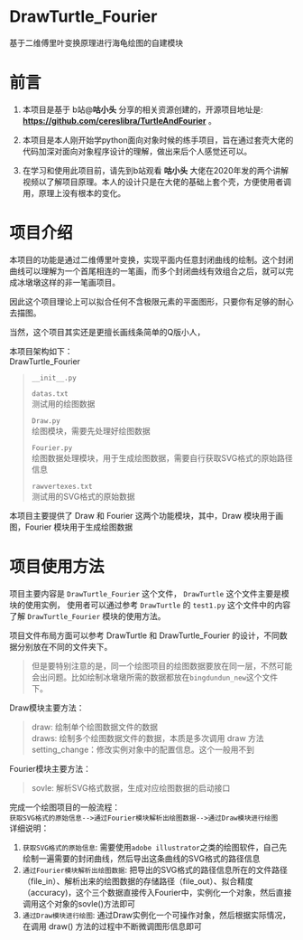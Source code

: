 # DrawTurtle_Fourier
基于二维傅里叶变换原理进行海龟绘图的自建模块

# 前言
1. 本项目是基于 b站@__咕小头__ 分享的相关资源创建的，开源项目地址是: __https://github.com/cereslibra/TurtleAndFourier__ 。
   
2. 本项目是本人刚开始学python面向对象时候的练手项目，旨在通过套壳大佬的代码加深对面向对象程序设计的理解，做出来后个人感觉还可以。
   
3. 在学习和使用此项目前，请先到b站观看 __咕小头__ 大佬在2020年发的两个讲解视频以了解项目原理。本人的设计只是在大佬的基础上套个壳，方便使用者调用，原理上没有根本的变化。


# 项目介绍
本项目的功能是通过二维傅里叶变换，实现平面内任意封闭曲线的绘制。这个封闭曲线可以理解为一个首尾相连的一笔画，而多个封闭曲线有效组合之后，就可以完成冰墩墩这样的非一笔画项目。

因此这个项目理论上可以拟合任何不含极限元素的平面图形，只要你有足够的耐心去描图。

当然，这个项目其实还是更擅长画线条简单的Q版小人，

本项目架构如下：  
DrawTurtle_Fourier
> `__init__.py`
> 
> `datas.txt`  
> 测试用的绘图数据
> 
> `Draw.py`  
> 绘图模块，需要先处理好绘图数据
> 
> `Fourier.py`  
> 绘图数据处理模块，用于生成绘图数据，需要自行获取SVG格式的原始路径信息
> 
> `rawvertexes.txt`  
> 测试用的SVG格式的原始数据


本项目主要提供了 Draw 和 Fourier 这两个功能模块，其中，Draw 模块用于画图，Fourier 模块用于生成绘图数据

# 项目使用方法
项目主要内容是 `DrawTurtle_Fourier` 这个文件， `DrawTurtle` 这个文件主要是模块的使用实例， 使用者可以通过参考 `DrawTurtle` 的 `test1.py` 这个文件中的内容了解 `DrawTurtle_Fourier` 模块的使用方法。


项目文件布局方面可以参考 DrawTurtle 和 DrawTurtle_Fourier 的设计，不同数据分别放在不同的文件夹下。

> 但是要特别注意的是，同一个绘图项目的绘图数据要放在同一层，不然可能会出问题。比如绘制冰墩墩所需的数据都放在`bingdundun_new`这个文件下。


Draw模块主要方法：
> draw: 绘制单个绘图数据文件的数据  
> draws: 绘制多个绘图数据文件的数据，本质是多次调用 draw 方法  
> setting_change：修改实例对象中的配置信息。这个一般用不到

Fourier模块主要方法：
> sovle: 解析SVG格式数据，生成对应绘图数据的启动接口


完成一个绘图项目的一般流程：  
`获取SVG格式的原始信息-->通过Fourier模块解析出绘图数据-->通过Draw模块进行绘图`  
详细说明：  
1. `获取SVG格式的原始信息`: 需要使用`adobe illustrator`之类的绘图软件，自己先绘制一遍需要的封闭曲线，然后导出这条曲线的SVG格式的路径信息  
2. `通过Fourier模块解析出绘图数据`: 把导出的SVG格式的路径信息所在的文件路径（file_in）、解析出来的绘图数据的存储路径（file_out）、拟合精度（accuracy)，这个三个数据直接传入Fourier中，实例化一个对象，然后直接调用这个对象的sovle()方法即可
3. `通过Draw模块进行绘图`: 通过Draw实例化一个可操作对象，然后根据实际情况，在调用 draw() 方法的过程中不断微调图形信息即可
